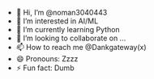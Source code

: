 - 👋 Hi, I’m @noman3040443
- 👀 I’m interested in AI/ML
- 🌱 I’m currently learning Python
- 💞️ I’m looking to collaborate on ...
- 📫 How to reach me @Dankgateway(x)
- 😄 Pronouns: Zzzz
- ⚡ Fun fact: Dumb

<!---
noman3040443/noman3040443 is a ✨ special ✨ repository because its `README.md` (this file) appears on your GitHub profile.
You can click the Preview link to take a look at your changes.
--->
